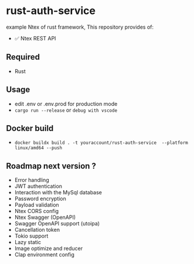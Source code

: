 # rust-auth-service

example Ntex of rust framework, This repository provides of:

- ✅ Ntex REST API

## Required

- Rust

## Usage

- edit .env or .env.prod for production mode
- `cargo run --release` or `debug with vscode`

## Docker build

- `docker buildx build . -t youraccount/rust-auth-service  --platform linux/amd64 --push`

## Roadmap next version ?

- Error handling
- JWT authentication
- Interaction with the MySql database
- Password encryption
- Payload validation
- Ntex CORS config
- Ntex Swagger (OpenAPI)
- Swagger OpenAPI support (utoipa)
- Cancellation token
- Tokio support
- Lazy static
- Image optimize and reducer
- Clap environment config
